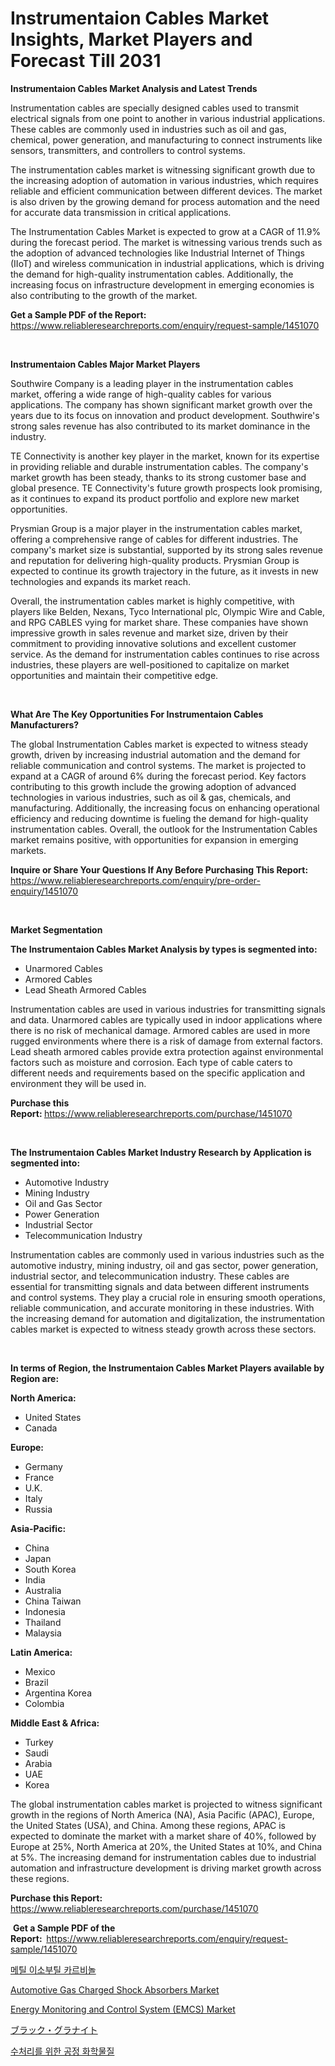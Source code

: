 <p><h1>Instrumentaion Cables Market Insights, Market Players and Forecast Till 2031</h1></p><p><strong>Instrumentaion Cables Market Analysis and Latest Trends</strong></p>
<p><p>Instrumentation cables are specially designed cables used to transmit electrical signals from one point to another in various industrial applications. These cables are commonly used in industries such as oil and gas, chemical, power generation, and manufacturing to connect instruments like sensors, transmitters, and controllers to control systems.</p><p>The instrumentation cables market is witnessing significant growth due to the increasing adoption of automation in various industries, which requires reliable and efficient communication between different devices. The market is also driven by the growing demand for process automation and the need for accurate data transmission in critical applications.</p><p>The Instrumentation Cables Market is expected to grow at a CAGR of 11.9% during the forecast period. The market is witnessing various trends such as the adoption of advanced technologies like Industrial Internet of Things (IIoT) and wireless communication in industrial applications, which is driving the demand for high-quality instrumentation cables. Additionally, the increasing focus on infrastructure development in emerging economies is also contributing to the growth of the market.</p></p>
<p><strong>Get a Sample PDF of the Report:&nbsp;</strong> <a href="https://www.reliableresearchreports.com/enquiry/request-sample/1451070">https://www.reliableresearchreports.com/enquiry/request-sample/1451070</a></p>
<p>&nbsp;</p>
<p><strong>Instrumentaion Cables Major Market Players</strong></p>
<p><p>Southwire Company is a leading player in the instrumentation cables market, offering a wide range of high-quality cables for various applications. The company has shown significant market growth over the years due to its focus on innovation and product development. Southwire's strong sales revenue has also contributed to its market dominance in the industry.</p><p>TE Connectivity is another key player in the market, known for its expertise in providing reliable and durable instrumentation cables. The company's market growth has been steady, thanks to its strong customer base and global presence. TE Connectivity's future growth prospects look promising, as it continues to expand its product portfolio and explore new market opportunities.</p><p>Prysmian Group is a major player in the instrumentation cables market, offering a comprehensive range of cables for different industries. The company's market size is substantial, supported by its strong sales revenue and reputation for delivering high-quality products. Prysmian Group is expected to continue its growth trajectory in the future, as it invests in new technologies and expands its market reach.</p><p>Overall, the instrumentation cables market is highly competitive, with players like Belden, Nexans, Tyco International plc, Olympic Wire and Cable, and RPG CABLES vying for market share. These companies have shown impressive growth in sales revenue and market size, driven by their commitment to providing innovative solutions and excellent customer service. As the demand for instrumentation cables continues to rise across industries, these players are well-positioned to capitalize on market opportunities and maintain their competitive edge.</p></p>
<p>&nbsp;</p>
<p><strong>What Are The Key Opportunities For Instrumentaion Cables Manufacturers?</strong></p>
<p><p>The global Instrumentation Cables market is expected to witness steady growth, driven by increasing industrial automation and the demand for reliable communication and control systems. The market is projected to expand at a CAGR of around 6% during the forecast period. Key factors contributing to this growth include the growing adoption of advanced technologies in various industries, such as oil & gas, chemicals, and manufacturing. Additionally, the increasing focus on enhancing operational efficiency and reducing downtime is fueling the demand for high-quality instrumentation cables. Overall, the outlook for the Instrumentation Cables market remains positive, with opportunities for expansion in emerging markets.</p></p>
<p><strong>Inquire or Share Your Questions If Any Before Purchasing This Report:</strong> <a href="https://www.reliableresearchreports.com/enquiry/pre-order-enquiry/1451070">https://www.reliableresearchreports.com/enquiry/pre-order-enquiry/1451070</a></p>
<p>&nbsp;</p>
<p><strong>Market Segmentation</strong></p>
<p><strong>The Instrumentaion Cables Market Analysis by types is segmented into:</strong></p>
<p><ul><li>Unarmored Cables</li><li>Armored Cables</li><li>Lead Sheath Armored Cables</li></ul></p>
<p><p>Instrumentation cables are used in various industries for transmitting signals and data. Unarmored cables are typically used in indoor applications where there is no risk of mechanical damage. Armored cables are used in more rugged environments where there is a risk of damage from external factors. Lead sheath armored cables provide extra protection against environmental factors such as moisture and corrosion. Each type of cable caters to different needs and requirements based on the specific application and environment they will be used in.</p></p>
<p><strong>Purchase this Report:&nbsp;</strong><a href="https://www.reliableresearchreports.com/purchase/1451070">https://www.reliableresearchreports.com/purchase/1451070</a></p>
<p>&nbsp;</p>
<p><strong>The Instrumentaion Cables Market Industry Research by Application is segmented into:</strong></p>
<p><ul><li>Automotive Industry</li><li>Mining Industry</li><li>Oil and Gas Sector</li><li>Power Generation</li><li>Industrial Sector</li><li>Telecommunication Industry</li></ul></p>
<p><p>Instrumentation cables are commonly used in various industries such as the automotive industry, mining industry, oil and gas sector, power generation, industrial sector, and telecommunication industry. These cables are essential for transmitting signals and data between different instruments and control systems. They play a crucial role in ensuring smooth operations, reliable communication, and accurate monitoring in these industries. With the increasing demand for automation and digitalization, the instrumentation cables market is expected to witness steady growth across these sectors.</p></p>
<p>&nbsp;</p>
<p><strong>In terms of Region, the Instrumentaion Cables Market Players available by Region are:</strong></p>
<p>
    <p> <strong> North America: </strong>
        <ul>
            <li>United States</li>
            <li>Canada</li>
        </ul>
        </p> 
    <p> <strong> Europe: </strong>
        <ul>
            <li>Germany</li>
            <li>France</li>
            <li>U.K.</li>
            <li>Italy</li>
            <li>Russia</li>
        </ul>
        </p> 
    <p> <strong> Asia-Pacific: </strong>
        <ul>
            <li>China</li>
            <li>Japan</li>
            <li>South Korea</li>
            <li>India</li>
            <li>Australia</li>
            <li>China Taiwan</li>
            <li>Indonesia</li>
            <li>Thailand</li>
            <li>Malaysia</li>
        </ul>
        </p> 
    <p> <strong> Latin America: </strong>
        <ul>
            <li>Mexico</li>
            <li>Brazil</li>
            <li>Argentina Korea</li>
            <li>Colombia</li>
        </ul>
        </p> 
    <p> <strong> Middle East & Africa: </strong>
        <ul>
            <li>Turkey</li>
            <li>Saudi</li>
            <li>Arabia</li>
            <li>UAE</li>
            <li>Korea</li>
        </ul>
    </p>
    </p>
<p><p>The global instrumentation cables market is projected to witness significant growth in the regions of North America (NA), Asia Pacific (APAC), Europe, the United States (USA), and China. Among these regions, APAC is expected to dominate the market with a market share of 40%, followed by Europe at 25%, North America at 20%, the United States at 10%, and China at 5%. The increasing demand for instrumentation cables due to industrial automation and infrastructure development is driving market growth across these regions.</p></p>
<p><strong>Purchase this Report: </strong><a href="https://www.reliableresearchreports.com/purchase/1451070">https://www.reliableresearchreports.com/purchase/1451070</a></p>
<p>&nbsp;<strong>Get a Sample PDF of the Report:&nbsp;&nbsp;</strong><a href="https://www.reliableresearchreports.com/enquiry/request-sample/1451070">https://www.reliableresearchreports.com/enquiry/request-sample/1451070</a></p>
<p><strong></strong></p>
<p><p><a href="https://github.com/bunxhcci35271755/Market-Research-Report-List-1/blob/main/451328915706.md">메틸 이소부틸 카르비놀</a></p><p><a href="https://issuu.com/reportprime-2/docs/automotive-gas-charged-shock-absorbers-market-size">Automotive Gas Charged Shock Absorbers Market</a></p><p><a href="https://github.com/Sherrillcrooksxa8i18ucf2m/Market-Research-Report-List-1/blob/main/energy-monitoring-and-control-system-emcs-market.md">Energy Monitoring and Control System (EMCS) Market</a></p><p><a href="https://github.com/hwbcz413288296/Market-Research-Report-List-1/blob/main/183756716731.md">ブラック・グラナイト</a></p><p><a href="https://medium.com/@rudyswaniafgwski56664/%EC%88%98%EC%B2%98%EB%A6%AC%EC%9A%A9-%ED%99%94%ED%95%99-%EB%AC%BC%EC%A7%88-%EC%8B%9C%EC%9E%A5-%EC%A0%90%EC%9C%A0%EC%9C%A8-%EB%B3%80%ED%99%94-%EB%B0%8F-%EC%8B%9C%EC%9E%A5-%EC%84%B1%EC%9E%A5-%EB%8F%99%ED%96%A5-2024%EB%85%84-2031%EB%85%84-5fe755f12adc">수처리를 위한 공정 화학물질</a></p></p>